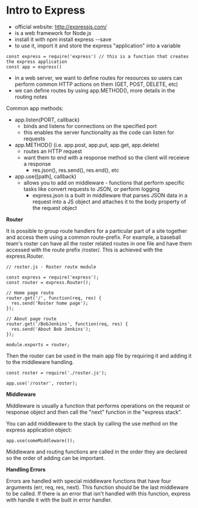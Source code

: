 # Intro to Express

- official website: http://expressjs.com/
- is a web framework for Node.js
- install it with npm install express --save
- to use it, import it and store the express "application" into a variable
```
const express = require('express') // this is a function that creates the express application
const app = express()
```

- in a web server, we want to define routes for resources so users can perform common HTTP actions on them (GET, POST, DELETE, etc)
- we can define routes by using app.METHOD(), more details in the routing notes

Common app methods:

- app.listen(PORT, callback)
    - binds and listens for connections on the specified port
    - this enables the server functionality as the code can listen for requests
- app.METHOD() (i.e. app.post, app.put, app.get, app.delete)
    - routes an HTTP request
    - want them to end with a response method so the client will receieve a response
        - res.json(), res.send(), res.end(), etc
- app.use([path], callback)
    - allows you to add on middleware - functions that perform specific tasks like convert requests to JSON, or perform logging
        - express.json is a built in middleware that parses JSON data in a request into a JS object and attaches it to the body property of the request object

<b>Router</b>

It is possible to group route handlers for a particular part of a site together and access them using a common route-prefix. For example, a baseball team's roster can have all the roster related routes in one file and have them accessed with the route prefix /roster/. This is achieved with the express.Router.

```
// roster.js - Roster route module

const express = require('express');
const router = express.Router();

// Home page route
router.get('/', function(req, res) {
  res.send('Roster home page');
});

// About page route
router.get('/BobJenkins', function(req, res) {
  res.send('About Bob Jenkins');
});

module.exports = router;

```

Then the router can be used in the main app file by requiring it and adding it to the middleware handling.

```
const roster = require('./roster.js');

app.use('/roster', roster);
```

<b>Middleware</b>

Middleware is usually a function that performs operations on the request or response object and then call the "next" function in the "express stack".

You can add middleware to the stack by calling the use method on the express application object:
```
app.use(someMiddleware());
```

Middleware and routing functions are called in the order they are declared so the order of adding can be important.

<b>Handling Errors</b>

Errors are handled with special middleware functions that have four arguments (err, req, res, next). This function should be the last middleware to be called. If there is an error that isn't handled with this function, express with handle it with the built in error handler.